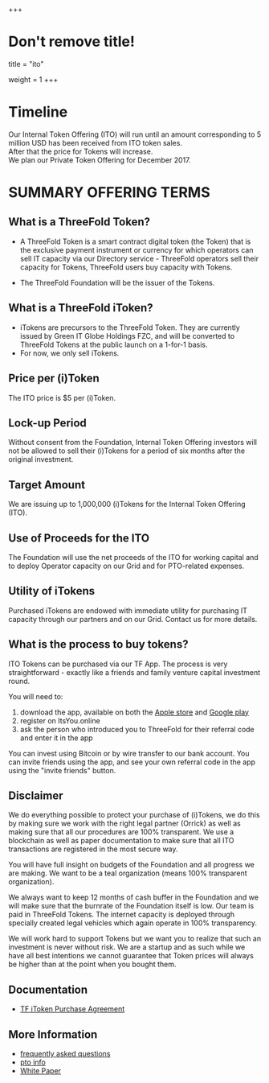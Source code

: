 +++
# Don't remove title!
title = "ito"

weight = 1
+++

# Timeline

Our Internal Token Offering (ITO) will run until an amount corresponding to 5 million USD has been received from ITO token sales.  
After that the price for Tokens will increase.  
We plan our Private Token Offering for December 2017.

# SUMMARY OFFERING TERMS

## What is a ThreeFold Token?

- A ThreeFold Token is a smart contract digital token (the Token) that is the exclusive payment instrument or currency for which operators can sell IT capacity via our Directory service - ThreeFold operators sell their capacity for Tokens, ThreeFold users buy capacity with Tokens.

- The ThreeFold Foundation will be the issuer of the Tokens.

## What is a ThreeFold iToken?

- iTokens are precursors to the ThreeFold Token. They are currently issued by Green IT Globe Holdings FZC, and will be converted to ThreeFold Tokens at the public launch on a 1-for-1 basis.
- For now, we only sell iTokens.

## Price per (i)Token

The ITO price is $5 per (i)Token.

## Lock-up Period

Without consent from the Foundation, Internal Token Offering investors will not be allowed to sell their (i)Tokens for a period of six months after the original investment.

## Target Amount

We are issuing up to 1,000,000 (i)Tokens for the Internal Token Offering (ITO).

## Use of Proceeds for the ITO

The Foundation will use the net proceeds of the ITO for working capital and to deploy Operator capacity on our Grid and for PTO-related expenses.

## Utility of iTokens

Purchased iTokens are endowed with immediate utility for purchasing IT capacity through our partners and on our Grid. Contact us for more details.

## What is the process to buy tokens?

ITO Tokens can be purchased via our TF App.  The process is very straightforward - exactly like a friends and family venture capital investment round.

You will need to:
1. download the app, available on both the [Apple store](http://itunes.apple.com/app/id1276543091) and [Google play](https://market.android.com/details?id=com.mobicage.rogerthat.em.be.threefold.token)
2. register on ItsYou.online 
3. ask the person who introduced you to ThreeFold for their referral code and enter it in the app

You can invest using Bitcoin or by wire transfer to our bank account. You can invite friends using the app, and see your own referral code in the app using the "invite friends" button.

## Disclaimer

We do everything possible to protect your purchase of (i)Tokens, we do this by making sure we work with the right legal partner (Orrick) as well as making sure that all our procedures are 100% transparent. We use a blockchain as well as paper documentation to make sure that all ITO transactions are registered in the most secure way.

You will have full insight on budgets of the Foundation and all progress we are making.
We want to be a teal organization (means 100% transparent organization).

We always want to keep 12 months of cash buffer in the Foundation and we will make sure that the burnrate of the Foundation itself is low. Our team is paid in ThreeFold Tokens. The internet capacity is deployed through specially created legal vehicles which again operate in 100% transparency.

We will work hard to support Tokens but we want you to realize that such an investment is never without risk. We are a startup and as such while we have all best intentions we cannot guarantee that Token prices will always be higher than at the point when you bought them.

## Documentation

- [TF iToken Purchase Agreement](http://tiny.cc/tf_ito_investment_agr)

## More Information

- [frequently asked questions](/faq)
- [pto info](/pto)
- [White Paper](http://tiny.cc/tf_whitepaper_pto)
